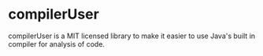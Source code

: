 # compilerUser

compilerUser is a MIT licensed library to make it easier to use Java's built in compiler for analysis of code.
